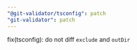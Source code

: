 ```yaml
---
"@git-validator/tsconfig": patch
"git-validator": patch
---
```


fix(tsconfig): do not diff `exclude` and `outDir`
